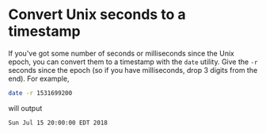 # Convert Unix seconds to a timestamp

If you've got some number of seconds or milliseconds since the Unix epoch, you can convert them to a timestamp with the `date` utility.
Give the `-r` seconds since the epoch (so if you have milliseconds, drop 3 digits from the end).
For example,

```sh
date -r 1531699200
```

will output

```
Sun Jul 15 20:00:00 EDT 2018
```
